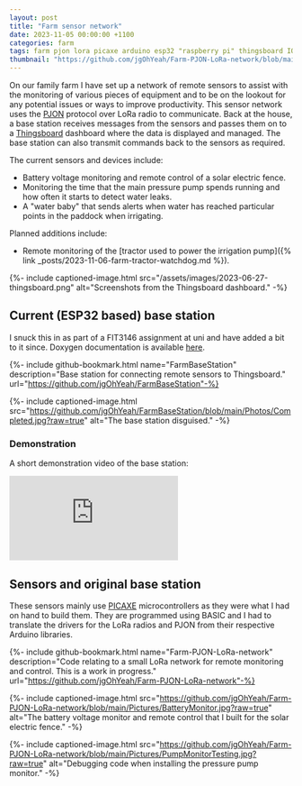 ```yaml
---
layout: post
title: "Farm sensor network"
date: 2023-11-05 00:00:00 +1100
categories: farm
tags: farm pjon lora picaxe arduino esp32 "raspberry pi" thingsboard IOT university microcontrollers
thumbnail: "https://github.com/jgOhYeah/Farm-PJON-LoRa-network/blob/main/Pictures/BatteryMonitor.jpg?raw=true"
---
```


On our family farm I have set up a network of remote sensors to assist with the monitoring of various pieces of equipment and to be on the lookout for any potential issues or ways to improve productivity. This sensor network uses the [PJON](https://github.com/gioblu/PJON) protocol over LoRa radio to communicate. Back at the house, a base station receives messages from the sensors and passes them on to a [Thingsboard](https://thingsboard.io/) dashboard where the data is displayed and managed. The base station can also transmit commands back to the sensors as required.

The current sensors and devices include:
- Battery voltage monitoring and remote control of a solar electric fence.
- Monitoring the time that the main pressure pump spends running and how often it starts to detect water leaks.
- A "water baby" that sends alerts when water has reached particular points in the paddock when irrigating.

Planned additions include:
- Remote monitoring of the [tractor used to power the irrigation pump]({% link _posts/2023-11-06-farm-tractor-watchdog.md %}).

{%- include captioned-image.html src="/assets/images/2023-06-27-thingsboard.png" alt="Screenshots from the Thingsboard dashboard." -%}

## Current (ESP32 based) base station
I snuck this in as part of a FIT3146 assignment at uni and have added a bit to it since. Doxygen documentation is available [here](https://jgohyeah.github.io/FarmBaseStation/).

{%- include github-bookmark.html name="FarmBaseStation" description="Base station for connecting remote sensors to Thingsboard." url="https://github.com/jgOhYeah/FarmBaseStation"-%}

{%- include captioned-image.html src="https://github.com/jgOhYeah/FarmBaseStation/blob/main/Photos/Completed.jpg?raw=true" alt="The base station disguised." -%}

### Demonstration
A short demonstration video of the base station:
<iframe class="embedded-16by9" src="https://www.youtube-nocookie.com/embed/4jaKtZgRFBU?si=QCZzqgoIEKC1PZCp&amp;start=39" title="YouTube video player" frameborder="0" allow="accelerometer; autoplay; clipboard-write; encrypted-media; gyroscope; picture-in-picture; web-share" allowfullscreen></iframe>

## Sensors and original base station
These sensors mainly use [PICAXE](https://picaxe.com/) microcontrollers as they were what I had on hand to build them. They are programmed using BASIC and I had to translate the drivers for the LoRa radios and PJON from their respective Arduino libraries.

{%- include github-bookmark.html name="Farm-PJON-LoRa-network" description="Code relating to a small LoRa network for remote monitoring and control. This is a work in progress." url="https://github.com/jgOhYeah/Farm-PJON-LoRa-network"-%}

{%- include captioned-image.html src="https://github.com/jgOhYeah/Farm-PJON-LoRa-network/blob/main/Pictures/BatteryMonitor.jpg?raw=true" alt="The battery voltage monitor and remote control that I built for the solar electric fence." -%}

{%- include captioned-image.html src="https://github.com/jgOhYeah/Farm-PJON-LoRa-network/blob/main/Pictures/PumpMonitorTesting.jpg?raw=true" alt="Debugging code when installing the pressure pump monitor." -%}